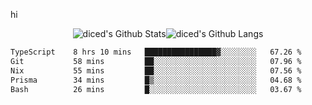 hi

<div align="center">
  <img align="center" style="padding:0" src="https://github-readme-stats-dzcp99cze-dicedtomatos-projects.vercel.app/api?username=diced&show_icons=true&count_private=true&include_all_commits=true&hide=contribs&custom_title=GitHub%20Stats&theme=transparent&hide_border=true" alt="diced's Github Stats"><img align="center" style="padding:0" src="https://github-readme-stats-dzcp99cze-dicedtomatos-projects.vercel.app/api/top-langs/?username=diced&layout=compact&hide_border=true&theme=transparent" alt="diced's Github Langs">
</div>

<!--START_SECTION:waka-->

```txt
TypeScript    8 hrs 10 mins   ████████████████▓░░░░░░░░   67.26 %
Git           58 mins         ██░░░░░░░░░░░░░░░░░░░░░░░   07.96 %
Nix           55 mins         ██░░░░░░░░░░░░░░░░░░░░░░░   07.56 %
Prisma        34 mins         █▒░░░░░░░░░░░░░░░░░░░░░░░   04.68 %
Bash          26 mins         █░░░░░░░░░░░░░░░░░░░░░░░░   03.67 %
```

<!--END_SECTION:waka-->
